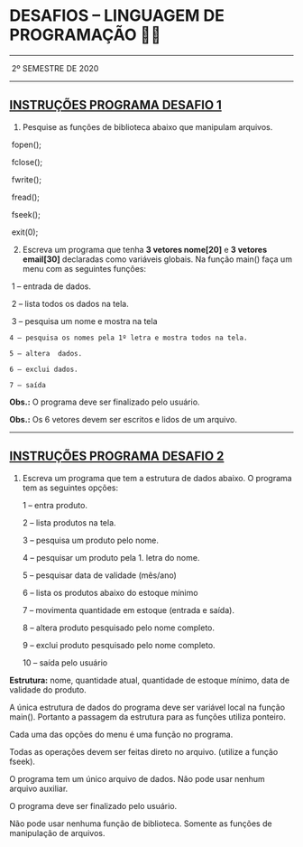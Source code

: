 # DESAFIOS – LINGUAGEM DE PROGRAMAÇÃO 🐱‍💻

------

​																		2º SEMESTRE DE 2020

------

## <u>INSTRUÇÕES PROGRAMA  DESAFIO  1</u>

1) Pesquise as funções de biblioteca abaixo que manipulam arquivos.

​       fopen();

​      fclose();

​      fwrite();

​      fread();

​	  fseek(); 

​	  exit(0);

2) Escreva um programa que tenha **3 vetores nome[20]** e **3 vetores email[30]** declaradas como variáveis globais. 
Na função main() faça um menu com as seguintes funções: 

​	  1 – entrada de dados.

​	  2 – lista todos os dados na tela.

​	  3 – pesquisa um nome e mostra na tela

  	4 – pesquisa os nomes pela 1º letra e mostra todos na tela.

  	5 – altera  dados.

  	6 – exclui dados.

  	7 – saída

**Obs.:** O programa deve ser finalizado pelo usuário.

**Obs.:** Os 6 vetores devem ser escritos e lidos de um arquivo.

------

## <u>INSTRUÇÕES PROGRAMA  DESAFIO  2</u>

1) Escreva um programa que tem a estrutura de dados abaixo. O programa tem as seguintes opções:

  	1 – entra produto.

  	2 – lista produtos na tela.

  	3 – pesquisa um produto pelo nome.

  	4 – pesquisar um produto pela 1. letra do nome.

  	5 – pesquisar data de validade (mês/ano)

  	6 – lista os produtos abaixo do estoque mínimo

  	7 – movimenta quantidade em estoque (entrada e saída).

  	8 – altera produto pesquisado pelo nome completo.

  	9 – exclui produto pesquisado pelo nome completo.

  	10 – saída pelo usuário

**Estrutura:** nome, quantidade atual, quantidade de estoque mínimo, data de validade do produto. 

A única estrutura de dados do programa deve ser variável local na função main(). Portanto a passagem da estrutura para as funções utiliza ponteiro.

Cada uma das opções do menu é uma função no programa.

Todas as operações devem ser feitas direto no arquivo. (utilize a função fseek).

O programa tem um único arquivo de dados. Não pode usar nenhum arquivo auxiliar.

O programa deve ser finalizado pelo usuário.

Não pode usar nenhuma função de biblioteca. Somente as funções de manipulação de arquivos.